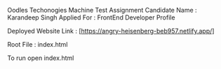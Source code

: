 Oodles Techonogies Machine Test Assignment
Candidate Name : Karandeep Singh
Applied For : FrontEnd Developer Profile

Deployed Website Link : [https://angry-heisenberg-beb957.netlify.app/]

Root File : index.html

To run open index.html 
